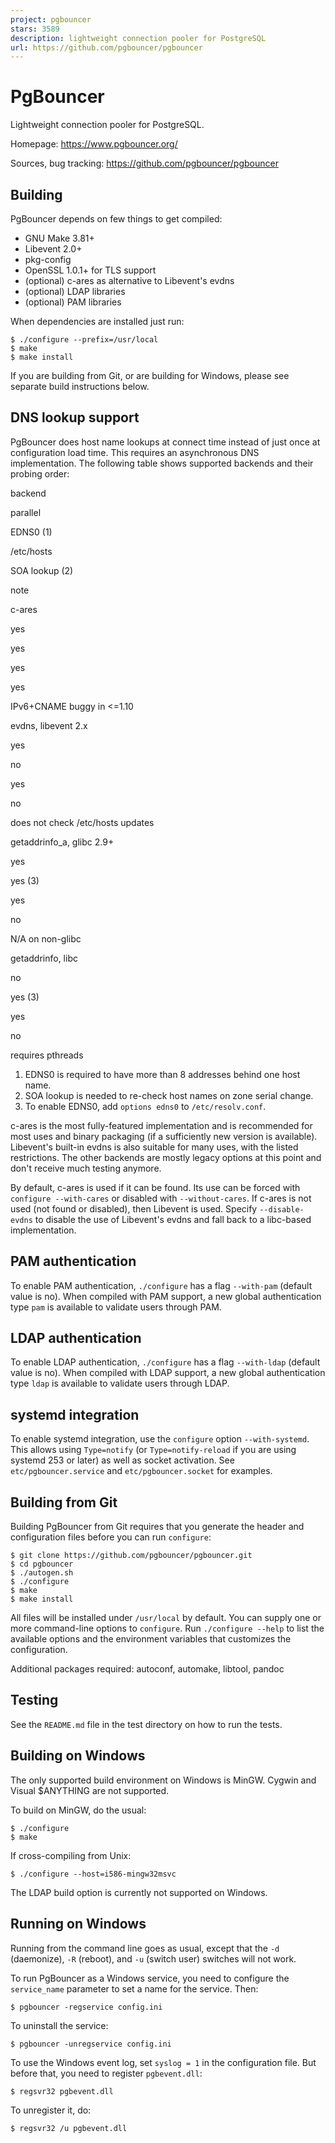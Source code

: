 ```yaml
---
project: pgbouncer
stars: 3589
description: lightweight connection pooler for PostgreSQL
url: https://github.com/pgbouncer/pgbouncer
---
```


PgBouncer
=========

Lightweight connection pooler for PostgreSQL.

Homepage: https://www.pgbouncer.org/

Sources, bug tracking: https://github.com/pgbouncer/pgbouncer

Building
--------

PgBouncer depends on few things to get compiled:

-   GNU Make 3.81+
-   Libevent 2.0+
-   pkg-config
-   OpenSSL 1.0.1+ for TLS support
-   (optional) c-ares as alternative to Libevent's evdns
-   (optional) LDAP libraries
-   (optional) PAM libraries

When dependencies are installed just run:

```
$ ./configure --prefix=/usr/local
$ make
$ make install
```

If you are building from Git, or are building for Windows, please see separate build instructions below.

DNS lookup support
------------------

PgBouncer does host name lookups at connect time instead of just once at configuration load time. This requires an asynchronous DNS implementation. The following table shows supported backends and their probing order:

backend

parallel

EDNS0 (1)

/etc/hosts

SOA lookup (2)

note

c-ares

yes

yes

yes

yes

IPv6+CNAME buggy in <=1.10

evdns, libevent 2.x

yes

no

yes

no

does not check /etc/hosts updates

getaddrinfo\_a, glibc 2.9+

yes

yes (3)

yes

no

N/A on non-glibc

getaddrinfo, libc

no

yes (3)

yes

no

requires pthreads

1.  EDNS0 is required to have more than 8 addresses behind one host name.
2.  SOA lookup is needed to re-check host names on zone serial change.
3.  To enable EDNS0, add `options edns0` to `/etc/resolv.conf`.

c-ares is the most fully-featured implementation and is recommended for most uses and binary packaging (if a sufficiently new version is available). Libevent's built-in evdns is also suitable for many uses, with the listed restrictions. The other backends are mostly legacy options at this point and don't receive much testing anymore.

By default, c-ares is used if it can be found. Its use can be forced with `configure --with-cares` or disabled with `--without-cares`. If c-ares is not used (not found or disabled), then Libevent is used. Specify `--disable-evdns` to disable the use of Libevent's evdns and fall back to a libc-based implementation.

PAM authentication
------------------

To enable PAM authentication, `./configure` has a flag `--with-pam` (default value is no). When compiled with PAM support, a new global authentication type `pam` is available to validate users through PAM.

LDAP authentication
-------------------

To enable LDAP authentication, `./configure` has a flag `--with-ldap` (default value is no). When compiled with LDAP support, a new global authentication type `ldap` is available to validate users through LDAP.

systemd integration
-------------------

To enable systemd integration, use the `configure` option `--with-systemd`. This allows using `Type=notify` (or `Type=notify-reload` if you are using systemd 253 or later) as well as socket activation. See `etc/pgbouncer.service` and `etc/pgbouncer.socket` for examples.

Building from Git
-----------------

Building PgBouncer from Git requires that you generate the header and configuration files before you can run `configure`:

```
$ git clone https://github.com/pgbouncer/pgbouncer.git
$ cd pgbouncer
$ ./autogen.sh
$ ./configure
$ make
$ make install
```

All files will be installed under `/usr/local` by default. You can supply one or more command-line options to `configure`. Run `./configure --help` to list the available options and the environment variables that customizes the configuration.

Additional packages required: autoconf, automake, libtool, pandoc

Testing
-------

See the `README.md` file in the test directory on how to run the tests.

Building on Windows
-------------------

The only supported build environment on Windows is MinGW. Cygwin and Visual $ANYTHING are not supported.

To build on MinGW, do the usual:

```
$ ./configure
$ make
```

If cross-compiling from Unix:

```
$ ./configure --host=i586-mingw32msvc
```

The LDAP build option is currently not supported on Windows.

Running on Windows
------------------

Running from the command line goes as usual, except that the `-d` (daemonize), `-R` (reboot), and `-u` (switch user) switches will not work.

To run PgBouncer as a Windows service, you need to configure the `service_name` parameter to set a name for the service. Then:

```
$ pgbouncer -regservice config.ini
```

To uninstall the service:

```
$ pgbouncer -unregservice config.ini
```

To use the Windows event log, set `syslog = 1` in the configuration file. But before that, you need to register `pgbevent.dll`:

```
$ regsvr32 pgbevent.dll
```

To unregister it, do:

```
$ regsvr32 /u pgbevent.dll
```
